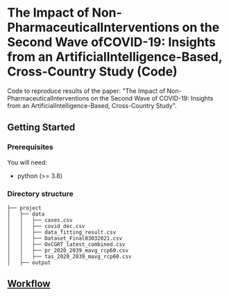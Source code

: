 # The Impact of Non-PharmaceuticalInterventions on the Second Wave ofCOVID-19:  Insights from an ArtificialIntelligence-Based, Cross-Country Study (Code)
Code to reproduce results of the paper: "The Impact of Non-PharmaceuticalInterventions on the Second Wave of COVID-19:  Insights from an ArtificialIntelligence-Based, Cross-Country Study".

## Getting Started
### Prerequisites 
You will need:
* python (>= 3.8)

### Directory structure
```
├── project
│   ├── data
│   │   ├── cases.csv
│   │   ├── covid_dec.csv
│   │   ├── data_fitting_result.csv
│   │   ├── Dataset_Final03032021.csv
│   │   ├── OxCGRT_latest_combined.csv
│   │   ├── pr_2020_2039_mavg_rcp60.csv
│   │   ├── tas_2020_2039_mavg_rcp60.csv
│   ├── output
```

## [Workflow](https://github.com/sit836/covid/tree/master/workflow.md)
